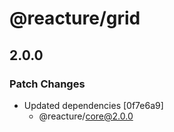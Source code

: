 # @reacture/grid

## 2.0.0

### Patch Changes

- Updated dependencies [0f7e6a9]
  - @reacture/core@2.0.0
